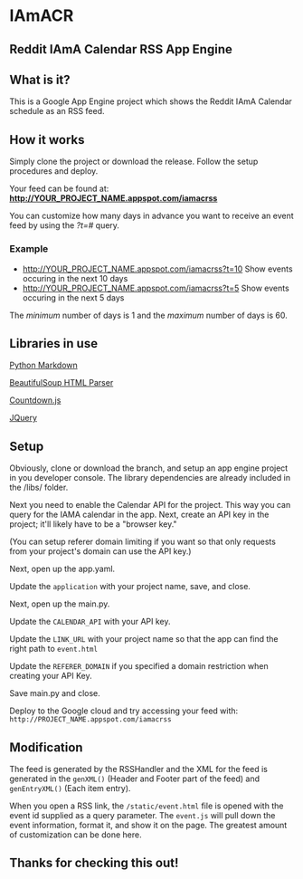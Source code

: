 # IAmACR
## Reddit IAmA Calendar RSS App Engine

## What is it?

This is a Google App Engine project which shows the Reddit IAmA Calendar schedule as an RSS feed.

## How it works

Simply clone the project or download the release. Follow the setup procedures and deploy.

Your feed can be found at: **http://YOUR_PROJECT_NAME.appspot.com/iamacrss**

You can customize how many days in advance you want to receive an event feed by using
the *?t=#* query.

### Example
* http://YOUR_PROJECT_NAME.appspot.com/iamacrss?t=10 Show events occuring in the next 10 days
* http://YOUR_PROJECT_NAME.appspot.com/iamacrss?t=5 Show events occuring in the next 5 days

The *minimum* number of days is 1 and the *maximum* number of days is 60.

## Libraries in use

[Python Markdown](https://pythonhosted.org/Markdown/)

[BeautifulSoup HTML Parser](http://www.crummy.com/software/BeautifulSoup/)

[Countdown.js](http://countdownjs.org)

[JQuery](http://www.jquery.com)

## Setup

Obviously, clone or download the branch, and setup an app engine project in you developer console.
The library dependencies are already included in the /libs/ folder.

Next you need to enable the Calendar API for the project. This way you can query for the IAMA calendar in
the app. Next, create an API key in the project; it'll likely have to be a "browser key."

(You can setup referer domain limiting if you want so that only requests from your project's domain can use
the API key.)

Next, open up the app.yaml.

Update the `application` with your project name, save, and close.

Next, open up the main.py.

Update the `CALENDAR_API` with your API key.

Update the `LINK_URL` with your project name so that the app can find the right path to `event.html`

Update the `REFERER_DOMAIN` if you specified a domain restriction when creating your API Key.

Save main.py and close.

Deploy to the Google cloud and try accessing your feed with: `http://PROJECT_NAME.appspot.com/iamacrss`

## Modification

The feed is generated by the RSSHandler and the XML for the feed is generated in the `genXML()` (Header and Footer part of the feed)
 and `genEntryXML()` (Each item entry).

When you open a RSS link, the `/static/event.html` file is opened with the event id supplied as a query parameter. 
The `event.js` will pull down the event information, format it, and show it on the page. The greatest amount of customization can be done here.

## Thanks for checking this out!
